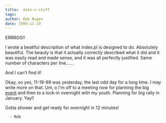 ```yaml
---
title:  date-n-stuff
tags: 
author: Rob Nugen
date: 1999-11-19
---
```


ERRRGG!!

I wrote a beatiful description of what index.pl is designed to do.  Absolutely beautiful. 
The beauty is that it actually correctly described what it did and it was easily read and
made sense, and it was all perfectly justified.  Same number of characters per line......

And I can't find it!

Okay, so yes, 11-19-99 was yesterday, the last odd day for a long time.  I may write more
on that.  Um, o I'm off to a meeting now for planning the big <a href="http://www.heartstormproductions.com">event</a>
and then to a lock-in overnight with my youth.  Planning for big rally in January.  Yay!!

Gotta shower and get ready for overnight in 12 minutes!

      - Rob
